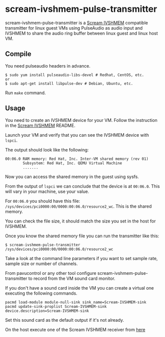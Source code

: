 # scream-ivshmem-pulse-transmitter

scream-ivshmem-pulse-transmitter is a [Scream IVSHMEM](https://github.com/duncanthrax/scream/) compatible transmitter for linux guest VMs using PulseAudio as audio input and IVSHMEM to share the audio ring buffer between linux guest and linux host VM.

## Compile

You need pulseaudio headers in advance.

```shell
$ sudo yum install pulseaudio-libs-devel # Redhat, CentOS, etc.
or
$ sudo apt-get install libpulse-dev # Debian, Ubuntu, etc.
```

Run `make` command.

## Usage

You need to create an IVSHMEM device for your VM. Follow the instruction in the [Scream IVSHMEM](https://github.com/duncanthrax/scream/) README.

Launch your VM and verify that you can see the IVSHMEM device with `lspci`.

The output should look like the following:

```shell
00:06.0 RAM memory: Red Hat, Inc. Inter-VM shared memory (rev 01)
        Subsystem: Red Hat, Inc. QEMU Virtual Machine
        .......
```
Now you can access the shared memory in the guest using sysfs.

From the output of `lspci` we can conclude that the device is at `00:06.0`. This will vary in your machine, use your value.

For `00:06.0` you should have this file: `/sys/devices/pci0000:00/0000:00:06.0/resource2_wc`. This is the shared memory.

You can check the file size, it should match the size you set in the host for IVSHMEM.

Once you know the shared memory file you can run the transmitter like this:

```shell
$ scream-ivshmem-pulse-transmitter /sys/devices/pci0000:00/0000:00:06.0/resource2_wc
```

Take a look at the command line parameters if you want to set sample rate, sample size or number of channels.

From pavucontrol or any other tool configure scream-ivshmem-pulse-transmitter to record from the VM sound card monitor.

If you don't have a sound card inside the VM you can create a virtual one executing the following commands.

```shell
pacmd load-module module-null-sink sink_name=Scream-IVSHMEM-sink
pacmd update-sink-proplist Scream-IVSHMEM-sink device.description=Scream-IVSHMEM-sink
```

Set this sound card as the default output if it's not already.

On the host execute one of the Scream IVSHMEM receiver from [here](https://github.com/duncanthrax/scream/tree/master/Receivers)
